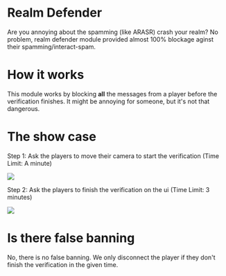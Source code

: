 # Realm Defender

Are you annoying about the spamming (like ARASR) crash your realm? No problem, realm defender module provided almost 100% blockage aginst their spamming/interact-spam.

# How it works

This module works by blocking **all** the messages from a player before the verification finishes. It might be annoying for someone, but it's not that dangerous.

# The show case

Step 1: Ask the players to move their camera to start the verification (Time Limit: A minute)

<img src="images/defender_1.png">

Step 2: Ask the players to finish the verification on the ui (Time Limit: 3 minutes)

<img src="images/defender_2.png">

# Is there false banning

No, there is no false banning. We only disconnect the player if they don't finish the verification in the given time.